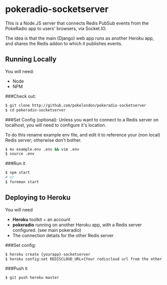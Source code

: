 # pokeradio-socketserver

This is a Node.JS server that connects Redis PubSub events from the PokeRadio app to users' browsers, via Socket.IO.

The idea is that the main (Django) web app runs as another Heroku app, and shares the Redis addon to which it publishes events.

## Running Locally
You will need:
- Node
- NPM

###Check out:
```sh
$ git clone http://github.com/pokelondon/pokeradio-socketserver
$ cd pokeradio-socketserver
```

###Set Config (optional):
Unless you want to connect to a Redis server on localhost, you will need to configure it's location.

To do this rename example env file, and edit it to reference your (non local) Redis server; otherwise don't bother.
```sh
$ mv example.env .env && vim .env
$ source .env
```

###Run it
```sh
$ npm start
# or
$ foreman start
```

## Deploying to Heroku
You will need
- **Heroku** toolkit + an account
- **pokeradio** running on another Heroku app, with a Redis server configured. (see main pokeradio)
- The connection details for the other Redis server

###Set config:
```sh
$ heroku create {yourapp}-socketserver
$ heroku config:set REDISCLOUD_URL={Your rediscloud url from the other app}
```
###Push it
```sh
$ git push heroku master
```
